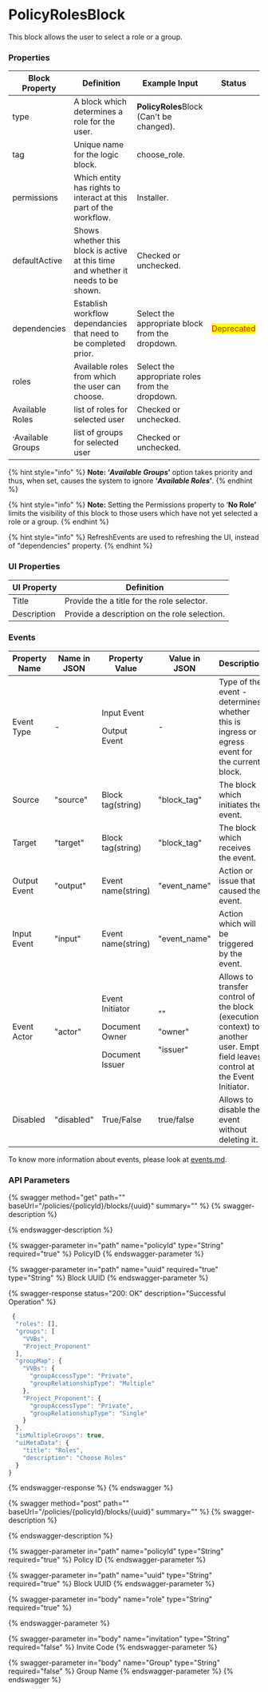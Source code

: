 # PolicyRolesBlock

This block allows the user to select a role or a group.

### Properties

| Block Property    | Definition                                                                        | Example Input                                   | Status                                     |
| ----------------- | --------------------------------------------------------------------------------- | ----------------------------------------------- | ------------------------------------------ |
| type              | A block which determines a role for the user.                                     | **PolicyRoles**Block (Can't be changed).        |                                            |
| tag               | Unique name for the logic block.                                                  | choose\_role.                                   |                                            |
| permissions       | Which entity has rights to interact at this part of the workflow.                 | Installer.                                      |                                            |
| defaultActive     | Shows whether this block is active at this time and whether it needs to be shown. | Checked or unchecked.                           |                                            |
| dependencies      | Establish workflow dependancies that need to be completed prior.                  | Select the appropriate block from the dropdown. | <mark style="color:red;">Deprecated</mark> |
| roles             | Available roles from which the user can choose.                                   | Select the appropriate roles from the dropdown. |                                            |
| Available Roles   | list of roles for selected user                                                   | Checked or unchecked.                           |                                            |
| ·Available Groups | list of groups for selected user                                                  | Checked or unchecked.                           |                                            |

{% hint style="info" %}
**Note: ‘**_**Available Groups**_**’** option takes priority and thus, when set, causes the system to ignore **‘**_**Available Roles**_**’**.
{% endhint %}

{% hint style="info" %}
**Note:** Setting the Permissions property to ‘**No Role’** limits the visibility of this block to those users which have not yet selected a role or a group.
{% endhint %}

{% hint style="info" %}
RefreshEvents are used to refreshing the UI, instead of "dependencies" property.
{% endhint %}

### UI Properties

| UI Property | Definition                                   |
| ----------- | -------------------------------------------- |
| Title       | Provide the a title for the role selector.   |
| Description | Provide a description on the role selection. |

### Events

| Property Name | Name in JSON | Property Value                                                    | Value in JSON                          | Description                                                                                                                     |
| ------------- | ------------ | ----------------------------------------------------------------- | -------------------------------------- | ------------------------------------------------------------------------------------------------------------------------------- |
| Event Type    | -            | <p>Input Event</p><p>Output Event</p>                             | -                                      | Type of the event - determines whether this is ingress or egress event for the current block.                                   |
| Source        | "source"     | Block tag(string)                                                 | "block\_tag"                           | The block which initiates the event.                                                                                            |
| Target        | "target"     | Block tag(string)                                                 | "block\_tag"                           | The block which receives the event.                                                                                             |
| Output Event  | "output"     | Event name(string)                                                | "event\_name"                          | Action or issue that caused the event.                                                                                          |
| Input Event   | "input"      | Event name(string)                                                | "event\_name"                          | Action which will be triggered by the event.                                                                                    |
| Event Actor   | "actor"      | <p>Event Initiator</p><p>Document Owner</p><p>Document Issuer</p> | <p>""</p><p>"owner"</p><p>"issuer"</p> | Allows to transfer control of the block (execution context) to another user. Empty field leaves control at the Event Initiator. |
| Disabled      | "disabled"   | True/False                                                        | true/false                             | Allows to disable the event without deleting it.                                                                                |

To know more information about events, please look at [events.md](events.md "mention").

### API Parameters

{% swagger method="get" path="" baseUrl="/policies/{policyId}/blocks/{uuid}" summary="" %}
{% swagger-description %}

{% endswagger-description %}

{% swagger-parameter in="path" name="policyId" type="String" required="true" %}
PolicyID
{% endswagger-parameter %}

{% swagger-parameter in="path" name="uuid" required="true" type="String" %}
Block UUID
{% endswagger-parameter %}

{% swagger-response status="200: OK" description="Successful Operation" %}
```javascript
 {
  "roles": [],
  "groups": [
    "VVBs",
    "Project_Proponent"
  ],
  "groupMap": {
    "VVBs": {
      "groupAccessType": "Private",
      "groupRelationshipType": "Multiple"
    },
    "Project_Proponent": {
      "groupAccessType": "Private",
      "groupRelationshipType": "Single"
    }
  },
  "isMultipleGroups": true,
  "uiMetaData": {
    "title": "Roles",
    "description": "Choose Roles"
  }
}

```
{% endswagger-response %}
{% endswagger %}

{% swagger method="post" path="" baseUrl="/policies/{policyId}/blocks/{uuid}" summary="" %}
{% swagger-description %}

{% endswagger-description %}

{% swagger-parameter in="path" name="policyId" type="String" required="true" %}
Policy ID
{% endswagger-parameter %}

{% swagger-parameter in="path" name="uuid" type="String" required="true" %}
Block UUID
{% endswagger-parameter %}

{% swagger-parameter in="body" name="role" type="String" required="true" %}

{% endswagger-parameter %}

{% swagger-parameter in="body" name="invitation" type="String" required="false" %}
Invite Code
{% endswagger-parameter %}

{% swagger-parameter in="body" name="Group" type="String" required="false" %}
Group Name
{% endswagger-parameter %}
{% endswagger %}
